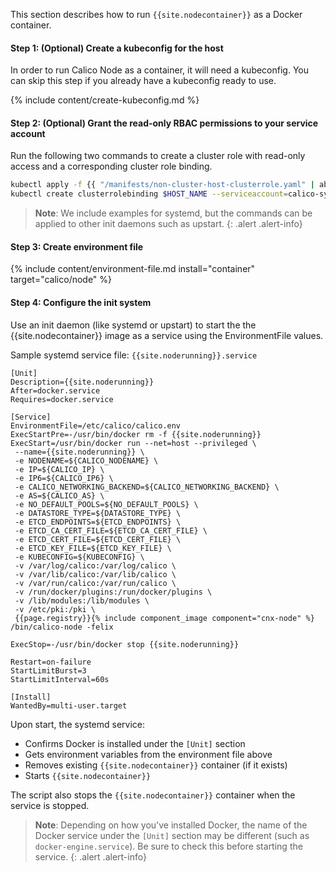 This section describes how to run `{{site.nodecontainer}}` as a Docker container.

#### Step 1: (Optional) Create a kubeconfig for the host
In order to run Calico Node as a container, it will need a kubeconfig. You can skip this step if you already have a kubeconfig ready to use.

{% include content/create-kubeconfig.md %}

#### Step 2: (Optional) Grant the read-only RBAC permissions to your service account
Run the following two commands to create a cluster role with read-only access and a corresponding cluster role binding.

```bash
kubectl apply -f {{ "/manifests/non-cluster-host-clusterrole.yaml" | absolute_url }}
kubectl create clusterrolebinding $HOST_NAME --serviceaccount=calico-system:$HOST_NAME --clusterrole=non-cluster-host
```

> **Note**: We include examples for systemd, but the commands can be
> applied to other init daemons such as upstart.
{: .alert .alert-info}

#### Step 3: Create environment file

{% include content/environment-file.md install="container" target="calico/node" %}

#### Step 4: Configure the init system

Use an init daemon (like systemd or upstart) to start the the {{site.nodecontainer}} image as a service using the EnvironmentFile values.

Sample systemd service file: `{{site.noderunning}}.service`

```shell
[Unit]
Description={{site.noderunning}}
After=docker.service
Requires=docker.service

[Service]
EnvironmentFile=/etc/calico/calico.env
ExecStartPre=-/usr/bin/docker rm -f {{site.noderunning}}
ExecStart=/usr/bin/docker run --net=host --privileged \
 --name={{site.noderunning}} \
 -e NODENAME=${CALICO_NODENAME} \
 -e IP=${CALICO_IP} \
 -e IP6=${CALICO_IP6} \
 -e CALICO_NETWORKING_BACKEND=${CALICO_NETWORKING_BACKEND} \
 -e AS=${CALICO_AS} \
 -e NO_DEFAULT_POOLS=${NO_DEFAULT_POOLS} \
 -e DATASTORE_TYPE=${DATASTORE_TYPE} \
 -e ETCD_ENDPOINTS=${ETCD_ENDPOINTS} \
 -e ETCD_CA_CERT_FILE=${ETCD_CA_CERT_FILE} \
 -e ETCD_CERT_FILE=${ETCD_CERT_FILE} \
 -e ETCD_KEY_FILE=${ETCD_KEY_FILE} \
 -e KUBECONFIG=${KUBECONFIG} \
 -v /var/log/calico:/var/log/calico \
 -v /var/lib/calico:/var/lib/calico \
 -v /var/run/calico:/var/run/calico \
 -v /run/docker/plugins:/run/docker/plugins \
 -v /lib/modules:/lib/modules \
 -v /etc/pki:/pki \
 {{page.registry}}{% include component_image component="cnx-node" %} /bin/calico-node -felix

ExecStop=-/usr/bin/docker stop {{site.noderunning}}

Restart=on-failure
StartLimitBurst=3
StartLimitInterval=60s

[Install]
WantedBy=multi-user.target
```

Upon start, the systemd service:

  - Confirms Docker is installed under the `[Unit]` section
  - Gets environment variables from the environment file above
  - Removes existing `{{site.nodecontainer}}` container (if it exists)
  - Starts `{{site.nodecontainer}}`

The script also stops the `{{site.nodecontainer}}` container when the service is stopped.

> **Note**: Depending on how you've installed Docker, the name of the Docker service
> under the `[Unit]` section may be different (such as `docker-engine.service`).
> Be sure to check this before starting the service.
{: .alert .alert-info}
